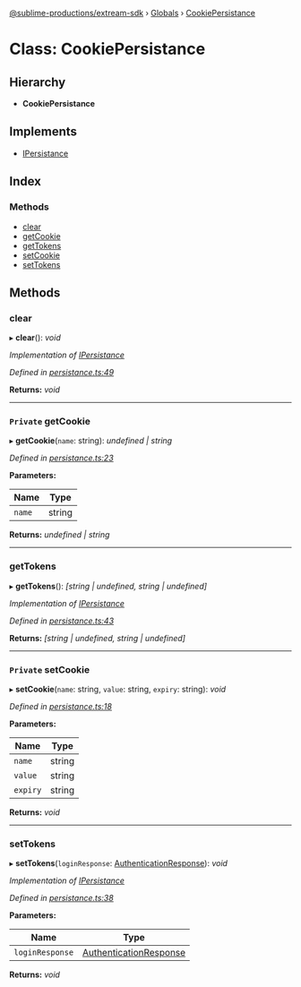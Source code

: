 [@sublime-productions/extream-sdk](../README.md) › [Globals](../globals.md) › [CookiePersistance](cookiepersistance.md)

# Class: CookiePersistance

## Hierarchy

* **CookiePersistance**

## Implements

* [IPersistance](../interfaces/ipersistance.md)

## Index

### Methods

* [clear](cookiepersistance.md#clear)
* [getCookie](cookiepersistance.md#private-getcookie)
* [getTokens](cookiepersistance.md#gettokens)
* [setCookie](cookiepersistance.md#private-setcookie)
* [setTokens](cookiepersistance.md#settokens)

## Methods

###  clear

▸ **clear**(): *void*

*Implementation of [IPersistance](../interfaces/ipersistance.md)*

*Defined in [persistance.ts:49](https://github.com/Extream-SaaS/ex-sdk/blob/849839b/src/persistance.ts#L49)*

**Returns:** *void*

___

### `Private` getCookie

▸ **getCookie**(`name`: string): *undefined | string*

*Defined in [persistance.ts:23](https://github.com/Extream-SaaS/ex-sdk/blob/849839b/src/persistance.ts#L23)*

**Parameters:**

Name | Type |
------ | ------ |
`name` | string |

**Returns:** *undefined | string*

___

###  getTokens

▸ **getTokens**(): *[string | undefined, string | undefined]*

*Implementation of [IPersistance](../interfaces/ipersistance.md)*

*Defined in [persistance.ts:43](https://github.com/Extream-SaaS/ex-sdk/blob/849839b/src/persistance.ts#L43)*

**Returns:** *[string | undefined, string | undefined]*

___

### `Private` setCookie

▸ **setCookie**(`name`: string, `value`: string, `expiry`: string): *void*

*Defined in [persistance.ts:18](https://github.com/Extream-SaaS/ex-sdk/blob/849839b/src/persistance.ts#L18)*

**Parameters:**

Name | Type |
------ | ------ |
`name` | string |
`value` | string |
`expiry` | string |

**Returns:** *void*

___

###  setTokens

▸ **setTokens**(`loginResponse`: [AuthenticationResponse](../interfaces/authenticationresponse.md)): *void*

*Implementation of [IPersistance](../interfaces/ipersistance.md)*

*Defined in [persistance.ts:38](https://github.com/Extream-SaaS/ex-sdk/blob/849839b/src/persistance.ts#L38)*

**Parameters:**

Name | Type |
------ | ------ |
`loginResponse` | [AuthenticationResponse](../interfaces/authenticationresponse.md) |

**Returns:** *void*
